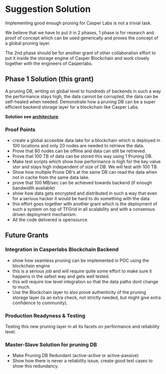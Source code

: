 # Suggestion Solution

Implementing good enough pruning for Casper Labs is not a trivial task.

We believe that we have to put it in 2 phases, 1 phase is for research and proof of concept which can be used generically and proves the concept of a global pruning layer.

The 2nd phase should be for another grant of other collaboration effort to put it inside the storage engine of Casper Blockchain and work closely together with the engineers of Casperlabs.

## Phase 1 Solution (this grant)

A pruning DB, writing on global level to hundreds of backends in such a way the performance stays high, the data cannot be corrupted, the data can be self-healed when needed. Demonstrate how a pruning DB can be a super efficient backend storage layer for a blockchain like Casper Labs.

**Solution see [architecture](architecture.md)**.

### Proof Points

- create a global accesible data lake for a blockchain which is deployed in 100 locations and only 20 nodes are needed to retrieve the data.
- Prove that 80 nodes can be offline and data can still be retrieved.
- Prove that 100 TB of data can be stored this way using 1 Pruning DB.
- Make test scripts which show how performance is high for the key value stor and stays high independent of size of DB. We will test with 100 TB.
- Show how multiple Prune DB's at the same DB can read the data when not in cache from the same data lake.
- prove that 100 MB/sec can be achieved towards backend (if enough bandwidth available)
- show how data gets encrypted and distributed in such a way that even for a serious hacker it would be hard to do something with the data.
- this effort goes together with another grant which is the deployment of such a system on top of TFGrid in all scalability and with a consensus driven deployment mechanism.
- All the code delivered is opensource.

## Future Grants

### Integration in Casperlabs Blockchain Backend

- show how seamless pruning can be implemented in POC using the blockchain engine
- this is a serious job and will require quite some effort to make sure it happens in the safest way and gets well tested.
- this will require low level integration so that the data paths dont change to much.
- Use the Blockchain layer to also prove authenticity of the pruning storage layer (is an extra check, not strictly needed, but might give extra confidence to community).

### Production Readyness & Testing

Testing this new pruning layer in all its facets on performance and reliability level.

### Master-Slave Solution for pruning DB

- Make Pruning DB Redundant (active-active or active-passive)
- Show how there is never a reliability issue, create good test cases to show this redundancy.




